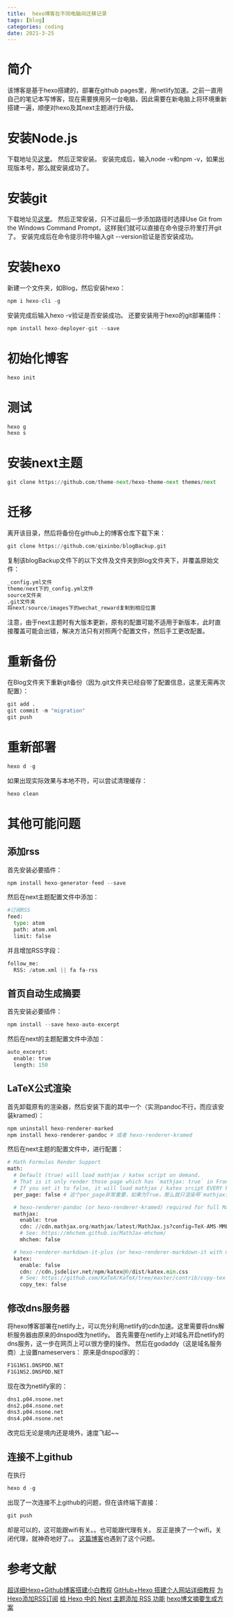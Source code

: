 ```yaml
---
title:  hexo博客在不同电脑间迁移记录
tags: [blog]
categories: coding
date: 2021-3-25
---
```


# 简介
该博客是基于hexo搭建的，部署在github pages里，用netlify加速。之前一直用自己的笔记本写博客，现在需要换用另一台电脑，因此需要在新电脑上将环境重新搭建一遍，顺便对hexo及其next主题进行升级。

# 安装Node.js
下载地址见[这里](https://nodejs.org/en/download/)。
然后正常安装。
安装完成后，输入node -v和npm -v，如果出现版本号，那么就安装成功了。
# 安装git
下载地址见[这里](https://git-scm.com/download/win)。
然后正常安装，只不过最后一步添加路径时选择Use Git from the Windows Command Prompt，这样我们就可以直接在命令提示符里打开git了。
安装完成后在命令提示符中输入git --version验证是否安装成功。
# 安装hexo
新建一个文件夹，如Blog，然后安装hexo：
```python
npm i hexo-cli -g
```
安装完成后输入hexo -v验证是否安装成功。
还要安装用于hexo的git部署插件：
```python
npm install hexo-deployer-git --save
```
# 初始化博客
```python
hexo init
```
# 测试
```python
hexo g
hexo s
```
# 安装next主题
```python
git clone https://github.com/theme-next/hexo-theme-next themes/next
```
# 迁移
离开该目录，然后将备份在github上的博客仓库下载下来：
```python
git clone https://github.com/qixinbo/blogBackup.git
```
复制该blogBackup文件下的以下文件及文件夹到Blog文件夹下，并覆盖原始文件：
```python
_config.yml文件
theme/next下的_config.yml文件
source文件夹
.git文件夹
将next/source/images下的wechat_reward复制到相应位置
```
注意，由于next主题时有大版本更新，原有的配置可能不适用于新版本，此时直接覆盖可能会出错，解决方法只有对照两个配置文件，然后手工更改配置。

# 重新备份
在Blog文件夹下重新git备份（因为.git文件夹已经自带了配置信息，这里无需再次配置）：
```python
git add .
git commit -m "migration"
git push
```
# 重新部署
```python
hexo d -g
```
如果出现实际效果与本地不符，可以尝试清理缓存：
```python
hexo clean
```

# 其他可能问题
## 添加rss
首先安装必要插件：
```python
npm install hexo-generator-feed --save
```
然后在next主题配置文件中添加：
```python
#订阅RSS
feed:
  type: atom
  path: atom.xml
  limit: false
```
并且增加RSS字段：
```python
follow_me:
  RSS: /atom.xml || fa fa-rss
```

## 首页自动生成摘要
首先安装必要插件：
```python
npm install --save hexo-auto-excerpt
```
然后在next的主题配置文件中添加：
```python
auto_excerpt:
  enable: true
  length: 150
```

## LaTeX公式渲染
首先卸载原有的渲染器，然后安装下面的其中一个（实测pandoc不行，而应该安装kramed）：
```python
npm uninstall hexo-renderer-marked
npm install hexo-renderer-pandoc # 或者 hexo-renderer-kramed
```
然后在next主题的配置文件中，进行配置：
```python
# Math Formulas Render Support
math:
  # Default (true) will load mathjax / katex script on demand.
  # That is it only render those page which has `mathjax: true` in Front-matter.
  # If you set it to false, it will load mathjax / katex srcipt EVERY PAGE.
  per_page: false # 这个per_page非常重要，如果为True，那么就只渲染带`mathjax: true`的页面，设为False则渲染所有页面，所以可能速度会慢。

  # hexo-renderer-pandoc (or hexo-renderer-kramed) required for full MathJax support.
  mathjax:
    enable: true
    cdn: //cdn.mathjax.org/mathjax/latest/MathJax.js?config=TeX-AMS-MML_HTMLorMML
    # See: https://mhchem.github.io/MathJax-mhchem/
    mhchem: false

  # hexo-renderer-markdown-it-plus (or hexo-renderer-markdown-it with markdown-it-katex plugin) required for full Katex support.
  katex:
    enable: false
    cdn: //cdn.jsdelivr.net/npm/katex@0/dist/katex.min.css
    # See: https://github.com/KaTeX/KaTeX/tree/master/contrib/copy-tex
    copy_tex: false
```

## 修改dns服务器
将hexo博客部署在netlify上，可以充分利用netlify的cdn加速。这里需要将dns解析服务器由原来的dnspod改为netlify。
首先需要在netlify上对域名开启netlify的dns服务，这一步在网页上可以很方便的操作。
然后在godaddy（这是域名服务商）上设置nameservers：
原来是dnspod家的：
```python
F1G1NS1.DNSPOD.NET
F1G1NS2.DNSPOD.NET
```
现在改为netlify家的：
```python
dns1.p04.nsone.net
dns2.p04.nsone.net
dns3.p04.nsone.net
dns4.p04.nsone.net
```
改完后无论是境内还是境外，速度飞起~~

## 连接不上github
在执行
```python
hexo d -g
```
出现了一次连接不上github的问题，但在该终端下直接：
```python
git push
```
却是可以的，这可能跟wifi有关。。也可能跟代理有关。
反正是换了一个wifi，关闭代理，就神奇地好了。。
[这篇博客](https://java4all.cn/2020/01/24/github%E7%9A%84%E4%B8%80%E4%B8%AA%E5%9D%91/)也遇到了这个问题。

# 参考文献
[超详细Hexo+Github博客搭建小白教程](https://zhuanlan.zhihu.com/p/35668237)
[GitHub+Hexo 搭建个人网站详细教程](https://zhuanlan.zhihu.com/p/26625249)
[为Hexo添加RSS订阅](https://hasaik.com/posts/19c94341.html)
[给 Hexo 中的 Next 主题添加 RSS 功能](https://suyin-blog.club/2020/2M3YWE7/)
[hexo博文摘要生成方案](https://ninesix.cc/post/hexo-yilia-auto-excerpt.html)

